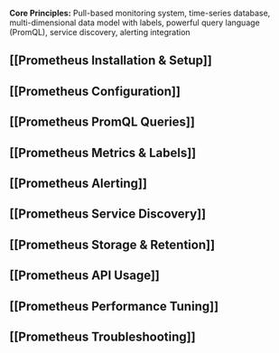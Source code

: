 **Core Principles:** Pull-based monitoring system, time-series database, multi-dimensional data model with labels, powerful query language (PromQL), service discovery, alerting integration

## [[Prometheus Installation & Setup]] 
## [[Prometheus Configuration]] 
## [[Prometheus PromQL Queries]] 
## [[Prometheus Metrics & Labels]] 
## [[Prometheus Alerting]] 
## [[Prometheus Service Discovery]] 
## [[Prometheus Storage & Retention]] 
## [[Prometheus API Usage]] 
## [[Prometheus Performance Tuning]] 
## [[Prometheus Troubleshooting]]